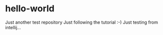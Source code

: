 # hello-world
Just another test repository
Just following the tutorial :-)
Just testing from intellij...